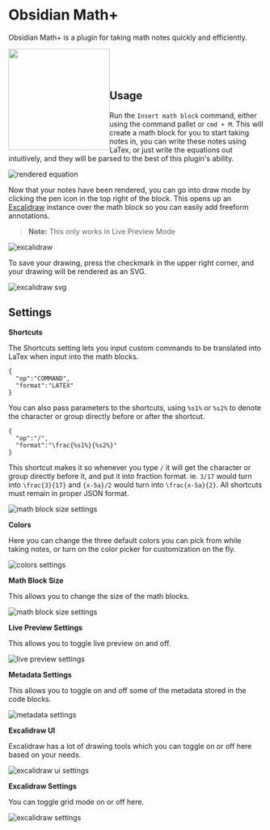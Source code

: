 # Obsidian Math+
Obsidian Math+ is a plugin for taking math notes quickly and efficiently.

[<img style="float:left" src="https://user-images.githubusercontent.com/14358394/115450238-f39e8100-a21b-11eb-89d0-fa4b82cdbce8.png" width="200">](https://ko-fi.com/ocapraro)
<br><br><br>
## Usage
Run the `Insert math block` command, either using the command pallet or `cmd + M`. This will create a math block for you to start taking notes in, you can write these notes using LaTex, or just write the equations out intuitively, and they will be parsed to the best of this plugin's ability.

![rendered equation](https://raw.githubusercontent.com/ocapraro/obsidian-math-plus/0.2.4/assets/editor-to-rendered.png)

Now that your notes have been rendered, you can go into draw mode by clicking the pen icon in the top right of the block.
This opens up an [Excalidraw](https://github.com/excalidraw/excalidraw) instance over the math block so you can easily add freeform annotations.

> **Note:** This only works in Live Preview Mode

![excalidraw](https://raw.githubusercontent.com/ocapraro/obsidian-math-plus/0.2.4/assets/math-annotated.png)

To save your drawing, press the checkmark in the upper right corner, and your drawing will be rendered as an SVG.

![excalidraw svg](https://raw.githubusercontent.com/ocapraro/obsidian-math-plus/0.2.4/assets/math-annotated-svg.png)

## Settings
**Shortcuts**

The Shortcuts setting lets you input custom commands to be translated into LaTex when input into the math blocks.

```
{
  "op":"COMMAND",
  "format":"LATEX"
}
```

You can also pass parameters to the shortcuts, using `%s1%` or `%s2%` to denote the character or group directly before or after the shortcut.

```
{
  "op":"/",
  "format":"\frac{%s1%}{%s2%}"
}
```

This shortcut makes it so whenever you type `/` it will get the character or group directly before it, and put it into fraction format. ie. `3/17` would turn into `\frac{3}{17}` and `{x-5a}/2` would turn into `\frac{x-5a}{2}`. All shortcuts must remain in proper JSON format.

![math block size settings](https://raw.githubusercontent.com/ocapraro/obsidian-math-plus/master/assets/shortcuts-settings.png)

**Colors**

Here you can change the three default colors you can pick from while taking notes, or turn on the color picker for customization on the fly.

![colors settings](https://raw.githubusercontent.com/ocapraro/obsidian-math-plus/0.2.4/assets/colors-settings.png)

**Math Block Size**

This allows you to change the size of the math blocks.

![math block size settings](https://raw.githubusercontent.com/ocapraro/obsidian-math-plus/master/assets/math-block-size-settings.png)

**Live Preview Settings**

This allows you to toggle live preview on and off.

![live preview settings](https://raw.githubusercontent.com/ocapraro/obsidian-math-plus/master/assets/live-preview-settings.png)

**Metadata Settings**

This allows you to toggle on and off some of the metadata stored in the code blocks.

![metadata settings](https://raw.githubusercontent.com/ocapraro/obsidian-math-plus/master/assets/metadata-settings.png)

**Excalidraw UI**

Excalidraw has a lot of drawing tools which you can toggle on or off here based on your needs.

![excalidraw ui settings](https://raw.githubusercontent.com/ocapraro/obsidian-math-plus/0.2.4/assets/excalidraw-ui-settings.png)

**Excalidraw Settings**

You can toggle grid mode on or off here.

![excalidraw settings](https://raw.githubusercontent.com/ocapraro/obsidian-math-plus/0.2.4/assets/excalidraw-settings-settings.png)